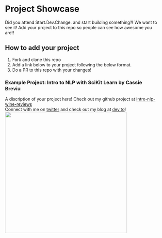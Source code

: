 # Project Showcase
Did you attend Start.Dev.Change. and start building something?! We want to see it! Add your project to this repo so people can see how awesome you are!! 

## How to add your project
1. Fork and clone this repo
2. Add a link below to your project following the below format.
3. Do a PR to this repo with your changes!

### Example Project: Intro to NLP with SciKit Learn by Cassie Breviu
 A discription of your project here!
 Check out my github project at [intro-nlp-wine-reviews](https://github.com/cassieview/intro-nlp-wine-reviews) <br>
 Connect with me on [twitter](https://twitter.com/Cassieview) and check out my blog at [dev.to](https://dev.to/Cassieview)! <br>
<img src="https://raw.githubusercontent.com/cassieview/intro-nlp-wine-reviews/master/imgs/wordcloud.PNG" width="400">
